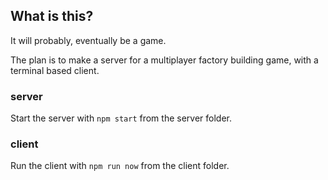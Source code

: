 ## What is this?

It will probably, eventually be a game.

The plan is to make a server for a multiplayer factory building game, with a terminal based client.

### server

Start the server with ```npm start``` from the server folder.

### client

Run the client with ```npm run now``` from the client folder.
